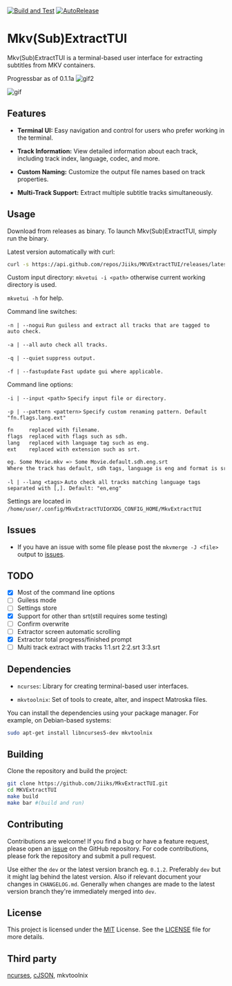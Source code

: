 
[![Build and Test](https://github.com/Jiiks/MKVExtractTUI/actions/workflows/cmake-single-platform.yml/badge.svg)](https://github.com/Jiiks/MKVExtractTUI/actions/workflows/cmake-single-platform.yml) [![AutoRelease](https://github.com/Jiiks/MKVExtractTUI/actions/workflows/build-and-release.yml/badge.svg)](https://github.com/Jiiks/MKVExtractTUI/actions/workflows/build-and-release.yml)

# Mkv(Sub)ExtractTUI

Mkv(Sub)ExtractTUI is a terminal-based user interface for extracting subtitles from MKV containers.

Progressbar as of 0.1.1a
![gif2](https://github.com/user-attachments/assets/cbb9d6ea-2412-458d-b6b2-14e12c9c0a32)

![gif](https://github.com/user-attachments/assets/65053a8a-cfd2-4f8a-a5c0-2bacc802fe32)

## Features

- **Terminal UI:** Easy navigation and control for users who prefer working in the terminal.

- **Track Information:** View detailed information about each track, including track index, language, codec, and more.

- **Custom Naming:** Customize the output file names based on track properties.

- **Multi-Track Support:** Extract multiple subtitle tracks simultaneously.

## Usage
Download from releases as binary.
To launch Mkv(Sub)ExtractTUI, simply run the binary.

Latest version automatically with curl:
```bash
curl -s https://api.github.com/repos/Jiiks/MKVExtractTUI/releases/latest | grep "browser_download_url" | cut -d : -f 2,3 | xargs -I {} sh -c 'curl -L -O {}; chmod +x $(basename {})'
```

Custom input directory:
`mkvetui -i <path>`
otherwise current working directory is used.

`mkvetui -h` for help.

Command line switches:

`-n | --nogui` `Run guiless and extract all tracks that are tagged to auto check.`

`-a | --all` `auto check all tracks.`

`-q | --quiet` `suppress output.`

`-f | --fastupdate` `Fast update gui where applicable.`

Command line options:

`-i | --input <path>` `Specify input file or directory.`

`-p | --pattern <pattern>` `Specify custom renaming pattern. Default "fn.flags.lang.ext"`

```bash
fn     replaced with filename.
flags  replaced with flags such as sdh.
lang   replaced with language tag such as eng.
ext    replaced with extension such as srt.

eg. Some Movie.mkv => Some Movie.default.sdh.eng.srt
Where the track has default, sdh tags, language is eng and format is srt.
```

`-l | --lang <tags>` `Auto check all tracks matching language tags separated with [,]. Default: "en,eng"`

Settings are located in `/home/user/.config/MkvExtractTUI`or`XDG_CONFIG_HOME/MkvExtractTUI`

## Issues
- If you have an issue with some file please post the `mkvmerge -J <file>` output to [issues](https://github.com/Jiiks/MKVExtractTUI/issues).

## TODO
- [x] Most of the command line options
- [ ] Guiless mode
- [ ] Settings store
- [x] Support for other than srt(still requires some testing)
- [ ] Confirm overwrite
- [ ] Extractor screen automatic scrolling
- [x] Extractor total progress/finished prompt
- [ ] Multi track extract with tracks 1:1.srt 2:2.srt 3:3.srt

## Dependencies

- `ncurses`: Library for creating terminal-based user interfaces.
    
- `mkvtoolnix`: Set of tools to create, alter, and inspect Matroska files.

You can install the dependencies using your package manager. For example, on Debian-based systems:

```bash
sudo apt-get install libncurses5-dev mkvtoolnix
```

## Building

Clone the repository and build the project:

```bash
git clone https://github.com/Jiiks/MkvExtractTUI.git
cd MKVExtractTUI
make build
make bar #(build and run)
```

## Contributing

Contributions are welcome! If you find a bug or have a feature request, please open an [issue](https://github.com/Jiiks/MKVExtractTUI/issues) on the GitHub repository. For code contributions, please fork the repository and submit a pull request.

Use either the `dev` or the latest version branch eg. `0.1.2`. Preferably `dev` but it might lag behind the latest version.
Also if relevant document your changes in `CHANGELOG.md`.
Generally when changes are made to the latest version branch they're immediately merged into `dev`.

## License

This project is licensed under the [MIT](https://opensource.org/license/mit) License. See the [LICENSE](https://github.com/Jiiks/MKVExtractTUI/blob/master/LICENSE) file for more details.

## Third party

[ncurses](https://invisible-island.net/ncurses/), [cJSON](https://github.com/DaveGamble/cJSON), mkvtoolnix
